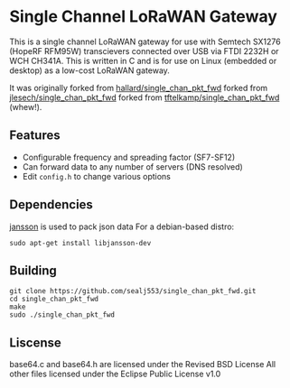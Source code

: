 # Single Channel LoRaWAN Gateway

This is a single channel LoRaWAN gateway for use with Semtech SX1276 (HopeRF RFM95W) transcievers connected over USB via FTDI 2232H or WCH CH341A. This is written in C and is for use on Linux (embedded or desktop) as a low-cost LoRaWAN gateway.

It was originally forked from [hallard/single_chan_pkt_fwd](https://github.com/hallard/single_chan_pkt_fwd) forked from [jlesech/single_chan_pkt_fwd](https://github.com/jlesech/single_chan_pkt_fwd) forked from [tftelkamp/single_chan_pkt_fwd](https://github.com/tftelkamp/single_chan_pkt_fwd) (whew!).

## Features
* Configurable frequency and spreading factor (SF7-SF12)
* Can forward data to any number of servers (DNS resolved)
* Edit `config.h` to change various options

## Dependencies
[jansson](https://github.com/akheron/jansson) is used to pack json data
For a debian-based distro:
```shell
sudo apt-get install libjansson-dev
```

## Building
```shell
git clone https://github.com/sealj553/single_chan_pkt_fwd.git
cd single_chan_pkt_fwd
make
sudo ./single_chan_pkt_fwd
```

## Liscense
base64.c and base64.h are licensed under the Revised BSD License
All other files licensed under the Eclipse Public License v1.0
